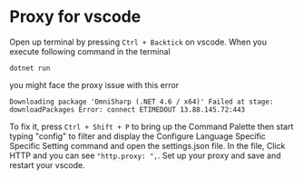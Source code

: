 # Proxy for vscode

Open up terminal by pressing `Ctrl + Backtick` on vscode.
When you execute following command in the terminal

``
dotnet run 
``

you might face the proxy issue with this error

```
Downloading package 'OmniSharp (.NET 4.6 / x64)' Failed at stage: downloadPackages Error: connect ETIMEDOUT 13.88.145.72:443
```

To fix it, press `Ctrl + Shift + P` to bring up the Command Palette then start typing "config" to filter and display the Configure Language Specific
Specific Setting command and open the settings.json file.
In the file, Click HTTP and you can see `"http.proxy: ",`. Set up your proxy and save and restart your vscode.

